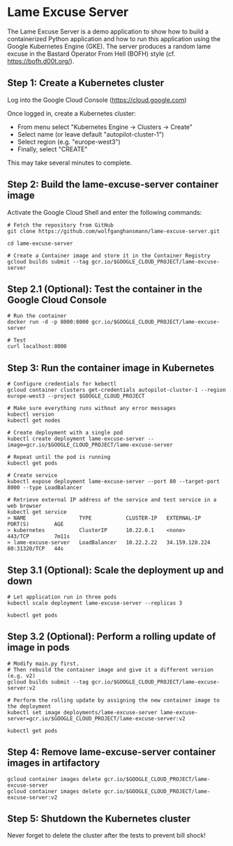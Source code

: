 # Lame Excuse Server

The Lame Excuse Server is a demo application to show how to build a containerized Python application and how to run this application using the Google Kubernetes Engine (GKE). The server produces a random lame excuse in the Bastard Operator From Hell (BOFH) style (cf. https://bofh.d00t.org/).

## Step 1: Create a Kubernetes cluster

Log into the Google Cloud Console (https://cloud.google.com)

Once logged in, create a Kubernetes cluster:
- From menu select "Kubernetes Engine -> Clusters -> Create"
- Select name (or leave default "autopilot-cluster-1")
- Select region (e.g. "europe-west3")
- Finally, select "CREATE"

This may take several minutes to complete.

## Step 2: Build the lame-excuse-server container image

Activate the Google Cloud Shell and enter the following commands:

```
# Fetch the repository from GitHub
git clone https://github.com/wolfganghansmann/lame-excuse-server.git

cd lame-excuse-server

# Create a Container image and store it in the Container Registry
gcloud builds submit --tag gcr.io/$GOOGLE_CLOUD_PROJECT/lame-excuse-server
```

## Step 2.1 (Optional): Test the container in the Google Cloud Console

```
# Run the container
docker run -d -p 8000:8000 gcr.io/$GOOGLE_CLOUD_PROJECT/lame-excuse-server

# Test 
curl localhost:8000
```

## Step 3: Run the container image in Kubernetes

```
# Configure credentials for kebectl
gcloud container clusters get-credentials autopilot-cluster-1 --region europe-west3 --project $GOOGLE_CLOUD_PROJECT

# Make sure everything runs without any error messages
kubectl version
kubectl get nodes

# Create deployment with a single pod
kubectl create deployment lame-excuse-server --image=gcr.io/$GOOGLE_CLOUD_PROJECT/lame-excuse-server

# Repeat until the pod is running
kubectl get pods

# Create service
kubectl expose deployment lame-excuse-server --port 80 --target-port 8000 --type LoadBalancer

# Retrieve external IP address of the service and test service in a web browser
kubectl get service
> NAME                 TYPE           CLUSTER-IP   EXTERNAL-IP      PORT(S)        AGE
> kubernetes           ClusterIP      10.22.0.1    <none>           443/TCP        7m11s
> lame-excuse-server   LoadBalancer   10.22.2.22   34.159.128.224   80:31320/TCP   44s

```

## Step 3.1 (Optional): Scale the deployment up and down

```
# Let application run in three pods
kubectl scale deployment lame-excuse-server --replicas 3

kubectl get pods
```

## Step 3.2 (Optional): Perform a rolling update of image in pods

```
# Modify main.py first.
# Then rebuild the container image and give it a different version (e.g. v2)
gcloud builds submit --tag gcr.io/$GOOGLE_CLOUD_PROJECT/lame-excuse-server:v2

# Perform the rolling update by assigning the new container image to the deployment
kubectl set image deployments/lame-excuse-server lame-excuse-server=gcr.io/$GOOGLE_CLOUD_PROJECT/lame-excuse-server:v2

kubectl get pods
```

## Step 4: Remove lame-excuse-server container images in artifactory 

```
gcloud container images delete gcr.io/$GOOGLE_CLOUD_PROJECT/lame-excuse-server
gcloud container images delete gcr.io/$GOOGLE_CLOUD_PROJECT/lame-excuse-server:v2
```

## Step 5: Shutdown the Kubernetes cluster

Never forget to delete the cluster after the tests to prevent bill shock!

